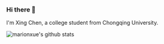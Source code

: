 ### Hi there 👋

I'm Xing Chen, a college student from Chongqing University.  

![marionxue's github stats](https://github-readme-stats.vercel.app/api?username=xingaqr&theme=vue) 
